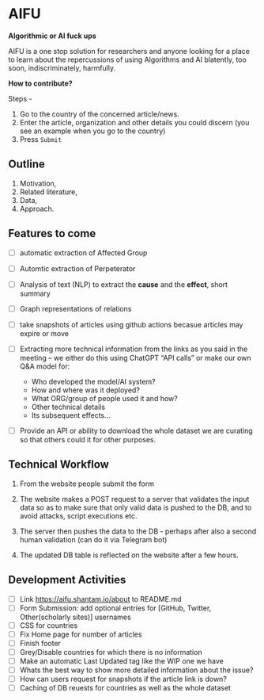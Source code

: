 # AIFU

 **Algorithmic or AI fuck ups**
 
AIFU is a one stop solution for researchers and anyone looking for a place to learn about the repercussions of using Algorithms and AI blatently, too soon, indiscriminately, harmfully.

**How to contribute?**

Steps -
1. Go to the country of the concerned article/news.
2. Enter the article, organization and other details you could discern (you see an example when you go to the country)
3. Press `Submit`

## Outline
1. Motivation, 
2. Related literature, 
3. Data, 
4. Approach.

## Features to come

- [ ] automatic extraction of Affected Group

- [ ] Automtic extraction of Perpeterator

- [ ] Analysis of text (NLP) to extract the **cause** and the **effect**, short summary

- [ ]  Graph representations of relations

- [ ] take snapshots of articles using github actions becasue articles may expire or move
- [ ] Extracting more technical information from the links as you said in the meeting – we either do this using ChatGPT “API calls” or make our own Q&A model for:
  * Who developed the model/AI system?
  * How and where was it deployed?
  * What ORG/group of people used it and how?
  * Other technical details
  * Its subsequent effects… 
 
- [ ] Provide an API or ability to download the whole dataset we are curating so that others could it for other purposes.


## Technical Workflow

1. From the website people submit the form

2. The website makes a POST request to a server that validates the input data so as to make sure that only valid data is pushed to the DB, and to avoid attacks, script executions etc.

3. The server then pushes the data to the DB - perhaps after also a second human validation (can do it via Telegram bot)

4. The updated DB table is reflected on the website after a few hours.

## Development Activities
- [ ] Link https://aifu.shantam.io/about to README.md
- [ ] Form Submission: add optional entries for [GitHub, Twitter, Other(scholarly sites)] usernames
- [ ] CSS for countries
- [ ] Fix Home page for number of articles
- [ ] Finish footer
- [ ] Grey/Disable countries for which there is no information
- [ ] Make an automatic Last Updated <date> tag like the WIP one we have
- [ ] Whats the best way to show more detailed information about the issue?
- [ ] How can users request for snapshots if the article link is down?
- [ ] Caching of DB reuests for countries as well as the whole dataset
